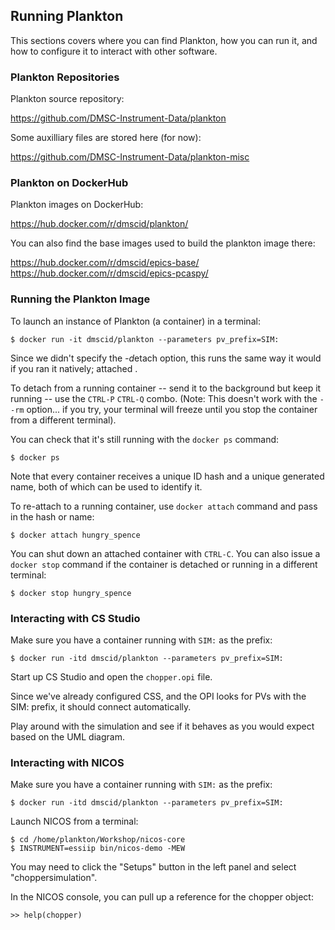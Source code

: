 ## Running Plankton

This sections covers where you can find Plankton, how you can run it, and how to configure it to interact with other software.


### Plankton Repositories

Plankton source repository:

https://github.com/DMSC-Instrument-Data/plankton

Some auxilliary files are stored here (for now):

https://github.com/DMSC-Instrument-Data/plankton-misc


### Plankton on DockerHub

Plankton images on DockerHub:

https://hub.docker.com/r/dmscid/plankton/

You can also find the base images used to build the plankton image there:

https://hub.docker.com/r/dmscid/epics-base/
https://hub.docker.com/r/dmscid/epics-pcaspy/


### Running the Plankton Image

To launch an instance of Plankton (a container) in a terminal:
```
$ docker run -it dmscid/plankton --parameters pv_prefix=SIM:
```

Since we didn't specify the *-d*etach option, this runs the same way it would if you ran it natively; attached .

To detach from a running container -- send it to the background but keep it running -- use the `CTRL-P` `CTRL-Q` combo. (Note: This doesn't work with the `--rm` option... if you try, your terminal will freeze until you stop the container from a different terminal).

You can check that it's still running with the `docker ps` command:
```
$ docker ps
```

Note that every container receives a unique ID hash and a unique generated name, both of which can be used to identify it.

To re-attach to a running container, use `docker attach` command and pass in the hash or name:
```
$ docker attach hungry_spence
```

You can shut down an attached container with `CTRL-C`. You can also issue a `docker stop` command if the container is detached or running in a different terminal:
```
$ docker stop hungry_spence
```

### Interacting with CS Studio

Make sure you have a container running with `SIM:` as the prefix:
```
$ docker run -itd dmscid/plankton --parameters pv_prefix=SIM:
```

Start up CS Studio and open the `chopper.opi` file.

Since we've already configured CSS, and the OPI looks for PVs with the SIM: prefix, it should connect automatically.

Play around with the simulation and see if it behaves as you would expect based on the UML diagram.


### Interacting with NICOS

Make sure you have a container running with `SIM:` as the prefix:
```
$ docker run -itd dmscid/plankton --parameters pv_prefix=SIM:
```

Launch NICOS from a terminal:
```
$ cd /home/plankton/Workshop/nicos-core
$ INSTRUMENT=essiip bin/nicos-demo -MEW
```

You may need to click the "Setups" button in the left panel and select "choppersimulation".

In the NICOS console, you can pull up a reference for the chopper object:
```
>> help(chopper)
```
